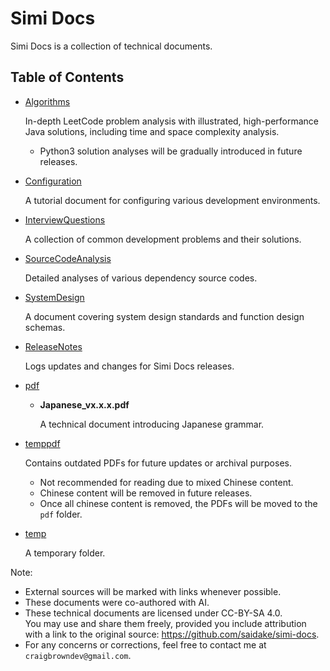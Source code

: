 # Simi Docs
Simi Docs is a collection of technical documents.

## Table of Contents
- [Algorithms](docs/Algorithms.md)

  In-depth LeetCode problem analysis with illustrated, high-performance Java solutions, including time and space complexity analysis.
    * Python3 solution analyses will be gradually introduced in future releases.
- [Configuration](docs/Configuration.md)

  A tutorial document for configuring various development environments.  
- [InterviewQuestions](docs/InterviewQuestions.md)

  A collection of common development problems and their solutions.
- [SourceCodeAnalysis](docs/SourceCodeAnalysis.md)

  Detailed analyses of various dependency source codes.
- [SystemDesign](docs/SystemDesign.md)

  A document covering system design standards and function design schemas.
- [ReleaseNotes](docs/ReleaseNotes.md)

  Logs updates and changes for Simi Docs releases.
- [pdf](./pdf/)

    * **Japanese_vx.x.x.pdf**
    
      A technical document introducing Japanese grammar.

- [temppdf](./temppdf/)

  Contains outdated PDFs for future updates or archival purposes.  
  * Not recommended for reading due to mixed Chinese content.
  * Chinese content will be removed in future releases.
  * Once all chinese content is removed, the PDFs will be moved to the `pdf` folder.
- [temp](./temp/)

  A temporary folder.  

Note:
* External sources will be marked with links whenever possible.
* These documents were co-authored with AI.
* These technical documents are licensed under CC-BY-SA 4.0.  
  You may use and share them freely, provided you include attribution with a link to the original source: https://github.com/saidake/simi-docs.
* For any concerns or corrections, feel free to contact me at `craigbrowndev@gmail.com`.
